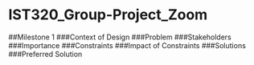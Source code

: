 # IST320_Group-Project_Zoom
##Milestone 1
###Context of Design
###Problem
###Stakeholders
###Importance
###Constraints
###Impact of Constraints
###Solutions
###Preferred Solution
